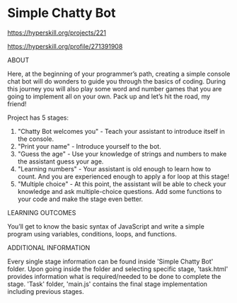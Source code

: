 # Simple Chatty Bot

https://hyperskill.org/projects/221

https://hyperskill.org/profile/271391908

ABOUT

Here, at the beginning of your programmer’s path, creating a simple console chat bot will do wonders to
guide you through the basics of coding. During this journey you will also play some word and number games that 
you are going to implement all on your own. Pack up and let’s hit the road, my friend!

Project has 5 stages:

  1. "Chatty Bot welcomes you" - Teach your assistant to introduce itself in the console. 
  2. "Print your name" - Introduce yourself to the bot. 
  3. "Guess the age" - Use your knowledge of strings and numbers to make the assistant guess your age.
  4. "Learning numbers" - Your assistant is old enough to learn how to count. And you are experienced enough to apply a for loop at this stage! 
  5. "Multiple choice" - At this point, the assistant will be able to check your knowledge and ask multiple-choice questions. 
  Add some functions to your code and make the stage even better. 

LEARNING OUTCOMES

You’ll get to know the basic syntax of JavaScript and write a simple program using variables, conditions, loops, and functions.

ADDITIONAL INFORMATION

Every single stage information can be found inside 'Simple Chatty Bot' folder. Upon going inside the folder and selecting specific stage,
'task.html' provides information what is required/needed to be done to complete the stage. 'Task' folder, 'main.js' contains the final
stage implementation including previous stages.
